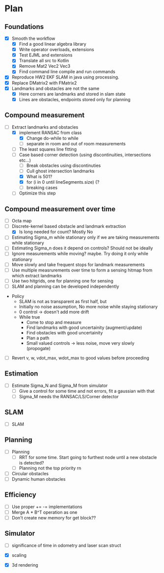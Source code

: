 # Plan

## Foundations
- [x] Smooth the workflow
    - [x] Find a good linear algebra library
    - [x] Write operator overloads, extensions
    - [x] Test EJML and extensions
    - [x] Translate all src to Kotlin
    - [x] Remove Mat2 Vec2 Vec3
    - [x] Find command line compile and run commands
- [x] Reproduce HW2 EKF SLAM in java using processing.
- [x] Replace DMatrix2 with FMatrix2
- [x] Landmarks and obstacles are not the same
    - [x] Here corners are landmarks and stored in slam state
    - [x] Lines are obstacles, endpoints stored only for planning

## Compound measurement
- [ ] Extract landmarks and obstacles
    - [x] implement RANSAC from class
        - [x] Change do-while to while
        - [ ] separate in room and out of room measurements
    - [ ] The least squares line fitting
    - [ ] Case based corner detection (using discontinuities, intersections etc...)
        - [ ] Break obstacles using discontinuties
        - [ ] Cull ghost intersection landmarks
        - [x] What is 501?
        - [x] for (i in 0 until lineSegments.size) {?
        - [ ] breaking cases
    - [ ] Optimize this step

## Compound measurement over time
- [ ] Octa map
- [ ] Discrete-kernel based obstacle and landmark extraction
    - [x] Is long needed for count? Mostly No
- [ ] Estimating Sigma_m while stationary only if we are taking measurements while stationary
- [ ] Estimating Sigma_n does it depend on controls? Should not be ideally
- [ ] Ignore measurements while moving? maybe. Try doing it only while stationary
- [ ] Move slowly and take frequent stops for landmark measurements
- [ ] Use multiple measrurements over time to form a sensing hitmap from which extract landmarks
- [ ] Use two hitgrids, one for planning one for sensing
- [ ] SLAM and planning can be developed independently
- Policy
    - SLAM is not as transparent as first half, but
    - Initially no noise assumption, No more noise while staying stationary
    - 0 control -> doesn't add more drift
    - While true
        - Come to stop and measure
        - Find landmarks with good uncertainity (augment/update)
        - Find obstacles with good uncertainity
        - Plan a path
        - Small valued controls -> less noise, move very slowly (propogate)
- [ ] Revert v, w, vdot_max, wdot_max to good values before proceeding

## Estimation
- [ ] Estimate Sigma_N and Sigma_M from simulator
    - [ ] Give a control for some time and not errors, fit a gaussian with that
    - [ ] Sigma_M needs the RANSAC/LS/Corner detector

## SLAM
- [ ] SLAM

## Planning
- [ ] Planning
    - [ ] RRT for some time. Start going to furthest node until a new obstacle is detected?
    - [ ] Planning not the top priority rn
- [ ] Circular obstacles
- [ ] Dynamic human obstacles

## Efficiency
- [ ] Use proper += -= implementations
- [ ] Merge A * B^T operation as one
- [ ] Don't create new memory for get block??

## Simulator
- [ ] significance of time in odometry and laser scan struct
- [x] scaling
- [x] 3d rendering

